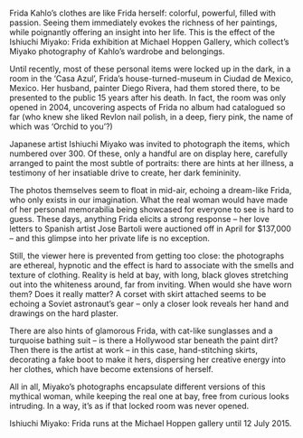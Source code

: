 
Frida Kahlo’s clothes are like Frida herself: colorful, powerful, filled with passion. Seeing them immediately evokes the richness of her paintings, while poignantly offering an insight into her life. This is the effect of the Ishiuchi Miyako: Frida exhibition at Michael Hoppen Gallery, which collect’s Miyako photography of Kahlo’s wardrobe and belongings.

Until recently, most of these personal items were locked up in the dark, in a room in the ‘Casa Azul’, Frida’s house-turned-museum in Ciudad de Mexico, Mexico. Her husband, painter Diego Rivera, had them stored there, to be presented to the public 15 years after his death. In fact, the room was only opened in 2004, uncovering aspects of Frida no album had catalogued so far (who knew she liked Revlon nail polish, in a deep, fiery pink, the name of which was ‘Orchid to you’?)

Japanese artist Ishiuchi Miyako was invited to photograph the items, which numbered over 300. Of these, only a handful are on display here, carefully arranged to paint the most subtle of portraits: there are hints at her illness, a testimony of her insatiable drive to create, her dark femininity.

The photos themselves seem to float in mid-air, echoing a dream-like Frida, who only exists in our imagination. What the real woman would have made of her personal memorabilia being showcased for everyone to see is hard to guess. These days, anything Frida elicits a strong response – her love letters to Spanish artist Jose Bartoli were auctioned off in April for $137,000 – and this glimpse into her private life is no exception.

Still, the viewer here is prevented from getting too close: the photographs are ethereal, hypnotic and the effect is hard to associate with the smells and texture of clothing. Reality is held at bay, with long, black gloves stretching out into the whiteness around, far from inviting. When would she have worn them? Does it really matter? A corset with skirt attached seems to be echoing a Soviet astronaut’s gear – only a closer look reveals her hand and drawings on the hard plaster.

There are also hints of glamorous Frida, with cat-like sunglasses and a turquoise bathing suit – is there a Hollywood star beneath the paint dirt? Then there is the artist at work – in this case, hand-stitching skirts, decorating a fake boot to make it hers, dispersing her creative energy into her clothes, which have become extensions of herself.

All in all, Miyako’s photographs encapsulate different versions of this mythical woman, while keeping the real one at bay, free from curious looks intruding. In a way, it’s as if that locked room was never opened.

Ishiuchi Miyako: Frida runs at the Michael Hoppen gallery until 12 July 2015.
